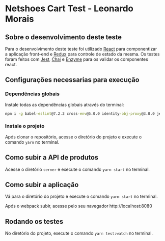 # Netshoes Cart Test - Leonardo Morais

## Sobre o desenvolvimento deste teste

Para o desenvolvimento deste teste foi utilizado [React](https://facebook.github.io/react/) para componentizar a aplicação front-end e [Redux](http://redux.js.org/) para controle de estado da mesma. Os testes foram feitos com [Jest](https://facebook.github.io/jest/), [Chai](http://chaijs.com/) e [Enzyme](https://github.com/airbnb/enzyme) para os validar os componentes react.

## Configurações necessarias para execução

### Dependências globais

Instale todas as dependências globais através do terminal:

```cmd
npm i -g babel-eslint@7.2.3 cross-env@5.0.0 identity-obj-proxy@3.0.0 jest@20.0.4 semistandard@11.0.0 webpack@3.5.3 webpack-dev-server@2.7.1 yarn@0.27.5
```

### Instale o projeto

Após clonar o repositório, acesse o diretório do projeto e execute o comando `yarn` no terminal.

## Como subir a API de produtos

Acesse o diretório `server` e execute o comando `yarn start` no terminal.

## Como subir a aplicação

Vá para o diretório do projeto e execute o comando `yarn start` no terminal.

Após o webpack subir, acesse pelo seu navegador http://localhost:8080

## Rodando os testes

No diretório do projeto, execute o comando `yarn test:watch` no terminal.